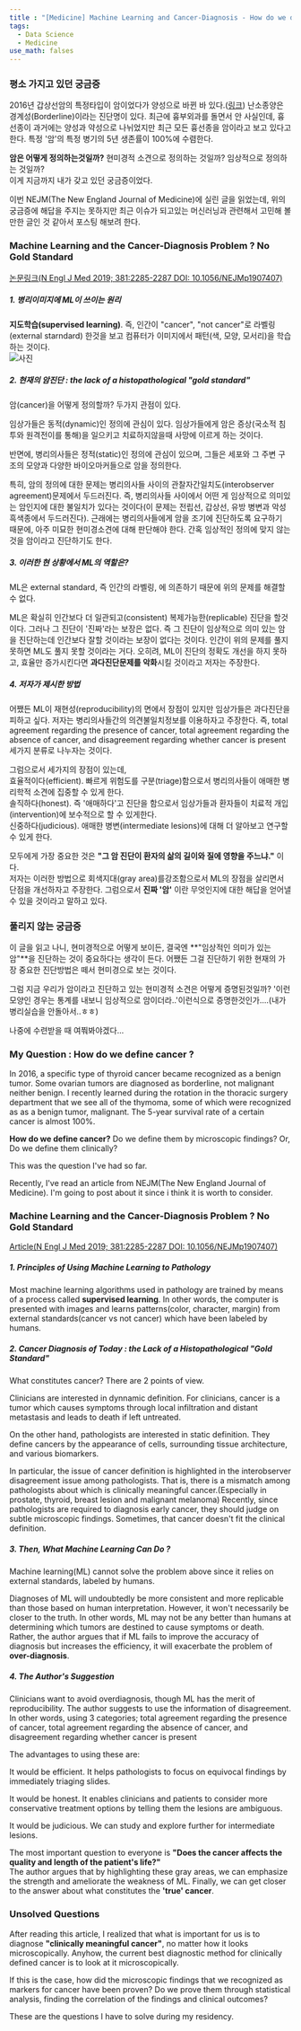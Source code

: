 ```yaml
---
title : "[Medicine] Machine Learning and Cancer-Diagnosis - How do we define cancer?"
tags:
  - Data Science
  - Medicine
use_math: falses
---
```


### 평소 가지고 있던 궁금증
2016년 갑상선암의 특정타입이 암이었다가 양성으로 바뀐 바 있다.([링크](https://www.yna.co.kr/view/AKR20160415150400017)) 난소종양은 경계성(Borderline)이라는 진단명이 있다. 최근에 흉부외과를 돌면서 안 사실인데, 흉선종이 과거에는 양성과 약성으로 나뉘었지만 최근 모든 흉선종을 암이라고 보고 있다고 한다. 특정 '암'의 특정 병기의 5년 생존률이 100%에 수렴한다.  

**암은 어떻게 정의하는것일까?** 현미경적 소견으로 정의하는 것일까? 임상적으로 정의하는 것일까?  
이게 지금까지 내가 갖고 있던 궁금증이었다.  

이번 NEJM(The New England Journal of Medicine)에 실린 글을 읽었는데, 위의 궁금증에 해답을 주지는 못하지만 최근 이슈가 되고있는 머신러닝과 관련해서 고민해 볼만한 글인 것 같아서 포스팅 해보려 한다.  

### Machine Learning and the Cancer-Diagnosis Problem ? No Gold Standard
[논문링크(N Engl J Med 2019; 381:2285-2287 DOI: 10.1056/NEJMp1907407)](https://www.nejm.org/doi/full/10.1056/NEJMp1907407?query=TOC)

##### 1.  병리이미지에 ML이 쓰이는 원리  
  **지도학습(supervised learning)**. 즉,  인간이 "cancer", "not cancer"로 라벨링(external starndard) 한것을 보고 컴퓨터가 이미지에서 패턴(색, 모양, 모서리)을 학습하는 것이다.  
![사진](https://www.nejm.org/na101/home/literatum/publisher/mms/journals/content/nejm/2019/nejm_2019.381.issue-24/nejmp1907407/20191206/images/img_small/nejmp1907407_f1.jpeg)

##### 2. 현재의 암진단 : **the lack of a histopathological "gold standard"**  
  암(cancer)을 어떻게 정의할까? 두가지 관점이 있다.  
  
  임상가들은 동적(dynamic)인 정의에 관심이 있다. 임상가들에게 암은 증상(국소적 침투와 원격전이를 통해)을 일으키고 치료하지않을때 사망에 이르게 하는 것이다.  
  
  반면에, 병리의사들은 정적(static)인 정의에 관심이 있으며, 그들은 세포와 그 주변 구조의 모양과 다양한 바이오마커들으로 암을 정의한다.  
  
  특히, 암의 정의에 대한 문제는 병리의사들 사이의 관찰자간일치도(interobserver agreement)문제에서 두드러진다. 즉, 병리의사들 사이에서 어떤 게 임상적으로 의미있는 암인지에 대한 불일치가 있다는 것이다(이 문제는 전립선, 갑상선, 유방 병변과 악성흑색종에서 두드러진다). 근래에는 병리의사들에게 암을 조기에 진단하도록 요구하기 때문에, 아주 미묘한 현미경소견에 대해 판단해야 한다. 간혹 임상적인 정의에 맞지 않는 것을 암이라고 진단하기도 한다.  

##### 3. 이러한 현 상황에서 ML의 역할은?  
ML은 external standard, 즉  인간의 라벨링, 에 의존하기 때문에 위의 문제를 해결할 수 없다.  

ML은 확실히 인간보다 더 일관되고(consistent) 복제가능한(replicable) 진단을 할것이다. 그러나 그 진단이 '진짜'라는 보장은 없다. 즉 그 진단이 임상적으로 의미 있는 암을 진단하는데 인간보다 잘할 것이라는 보장이 없다는 것이다. 인간이 위의 문제를 풀지 못하면 ML도 풀지 못할 것이라는 거다. 오히려, ML이 진단의 정확도 개선을 하지 못하고, 효율만 증가시킨다면 **과다진단문제를 악화**시킬 것이라고 저자는 주장한다.  

##### 4. 저자가 제시한 방법  
어쨌든 ML이 재현성(reproducibility)의 면에서 장점이 있지만 임상가들은 과다진단을 피하고 싶다. 저자는 병리의사들간의 의견불일치정보를 이용하자고 주장한다. 즉, total agreement regarding the presence of cancer, total agreement regarding the absence of cancer, and disagreement regarding whether cancer is present 세가지 분류로 나누자는 것이다.  

그럼으로서 세가지의 장점이 있는데,  
효율적이다(efficient). 빠르게 위험도를 구분(triage)함으로서 병리의사들이 애매한 병리학적 소견에 집중할 수 있게 한다.  
솔직하다(honest). 즉 '애매하다'고 진단을 함으로서 임상가들과 환자들이 치료적 개입(intervention)에 보수적으로 할 수 있게한다.  
신중하다(judicious). 애매한 병변(intermediate lesions)에 대해 더 알아보고 연구할 수 있게 한다.  

모두에게 가장 중요한 것은 **"그 암 진단이 환자의 삶의 길이와 질에 영향을 주느냐."** 이다.  
저자는 이러한 방법으로 회색지대(gray area)를강조함으로서 ML의 장점을 살리면서 단점을 개선하자고 주장한다. 그럼으로서 **진짜 '암'** 이란 무엇인지에 대한 해답을 얻어낼 수 있을 것이라고 말하고 있다.

### 풀리지 않는 궁금증
이 글을 읽고 나니, 현미경적으로 어떻게 보이든, 결국엔 **"임상적인 의미가 있는 암"**을 진단하는 것이 중요하다는 생각이 든다. 어쨌든 그걸 진단하기 위한 현재의 가장 중요한 진단방법은 떼서 현미경으로 보는 것이다.  

그럼 지금 우리가 암이라고 진단하고 있는 현미경적 소견은 어떻게 증명된것일까? '이런 모양인 경우는 통계를 내보니 임상적으로 암이더라..'이런식으로 증명한것인가....(내가 병리실습을 안돌아서..ㅎㅎ)  

나중에 수련받을 때 여쭤봐야겠다...
  
  
  
### My Question : How do we define cancer ?
In 2016, a specific type of thyroid cancer became recognized as a benign tumor. Some ovarian tumors are diagnosed as borderline, not malignant neither benign. I recently learned during the rotation in the thoracic surgery department that we see all of the thymoma, some of which were recognized as as a benign tumor, malignant. The 5-year survival rate of a certain cancer is almost 100%.  

**How do we define cancer?** Do we define them by microscopic findings? Or, Do we define them clinically?  

This was the question I've had so far.  

Recently, I've read an article from NEJM(The New England Journal of Medicine). I'm going to post about it since i think it is worth to consider.  

### Machine Learning and the Cancer-Diagnosis Problem ? No Gold Standard
[Article(N Engl J Med 2019; 381:2285-2287 DOI: 10.1056/NEJMp1907407)](https://www.nejm.org/doi/full/10.1056/NEJMp1907407?query=TOC)
##### 1. Principles of Using Machine Learning to Pathology
Most machine learning algorithms used in pathology are trained by means of a process called **supervised learning**. In other words, the computer is presented with images and learns patterns(color, character, margin) from external standards(cancer vs not cancer) which have been labeled by humans.  

##### 2. Cancer Diagnosis of Today : the Lack of a Histopathological "Gold Standard"
What constitutes cancer? There are 2 points of view.  

Clinicians are interested in dynnamic definition. For clinicians, cancer is a tumor which causes symptoms through local infiltration and distant metastasis and leads to death if left untreated.  

On the other hand, pathologists are interested in static definition. They define cancers by the appearance of cells, surrounding tissue architecture, and various biomarkers.  

In particular, the issue of cancer definition is highlighted in the interobserver disagreement issue among pathologists. That is, there is a mismatch among pathologists about which is clinically meaningful cancer.(Especially in prostate, thyroid, breast lesion and malignant melanoma) Recently, since pathologists are required to diagnosis early cancer, they should judge on subtle microscopic findings. Sometimes, that cancer doesn't fit the clinical definition.  

##### 3. Then, What Machine Learning Can Do ?
Machine learning(ML) cannot solve the problem above since it relies on external standards, labeled by humans.  

Diagnoses of ML will undoubtedly be more consistent and more replicable than those based on human interpretation. However, it won't necessarily be closer to the truth. In other words, ML may not be any better than humans at determining which tumors are destined to cause symptoms or death. Rather, the author argues that if ML fails to improve the accuracy of diagnosis but increases the efficiency, it will exacerbate the problem of **over-diagnosis**.  

##### 4. The Author's Suggestion

Clinicians want to avoid overdiagnosis, though ML has the merit of reproducibility. The author suggests to use the information of disagreement. In other words, using 3 categories;  total agreement regarding the presence of cancer, total agreement regarding the absence of cancer, and disagreement regarding whether cancer is present  

The advantages to using these are:  

It would be efficient. It helps pathologists to focus on equivocal findings by immediately triaging slides.  

It would be honest. It enables clinicians and patients to consider more conservative treatment options by telling them the lesions are ambiguous.  

It would be judicious. We can study and explore further for intermediate lesions.  

The most important question to everyone is **"Does the cancer affects the quality and length of the patient's life?"**  
The author argues that by highlighting these gray areas, we can emphasize the strength and ameliorate the weakness of ML. Finally, we can get closer to the answer about what constitutes the **'true' cancer**.  

### Unsolved Questions
After reading this article, I realized that what is important for us is to diagnose **"clinically meaningful cancer"**, no matter how it looks microscopically. Anyhow, the current best diagnostic method for clinically defined cancer is to look at it microscopically.   

If this is the case, how did the microscopic findings that we recognized as markers for cancer have been proven? Do we prove them through statistical analysis, finding the correlation of the findings and clinical outcomes?  

These are the questions I have to solve during my residency.  
